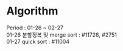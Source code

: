 # Algorithm
Period : 01-26 ~ 02-27 <br />
01-26 분할정복 및 merge sort : #11728, #2751 <br />
01-27 quick sort : #11004 <br />
